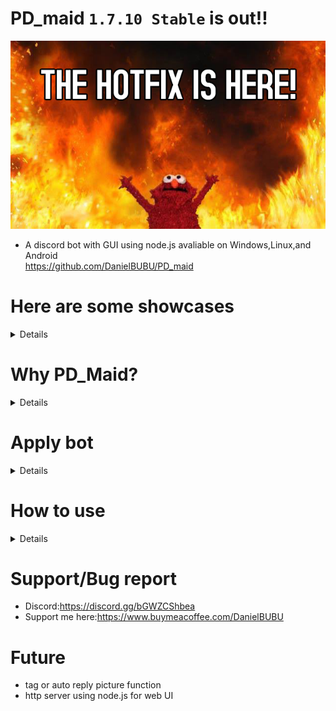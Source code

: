 # PD_maid `1.7.10 Stable` is out!!
![Banner](./readme_assets/banner.png)


- A discord bot with GUI using node.js avaliable on Windows,Linux,and Android</br>
https://github.com/DanielBUBU/PD_maid


# Here are some showcases
<details>

- Main GUI</br>
![Main UI](./readme_assets/main_UI.png)
- Auto update</br>
![Auto update](./readme_assets/auto-git-update.png)
- The GUI when too much songs in the YT playlist</br>
![YTPL too much](./readme_assets/ytpl_toomuch.png)
- How console logs looks like when loading</br>
![logs](./readme_assets/console_logs.png)
</details>

# Why PD_Maid?
<details>

- GUI
- Free and easy to build
- Open sauce and readable codes
- Appendable commends
- Self update launcher from github(Not in release version)
- RPC functions
- Support mutiple platforms(Windows/Linux/Android)
- Support Youtube,GD,and local file
- Safety access local files and cache list for other users
- Cross server support,bring your music to another server using join and leave buttons
- 3 loop modes
- Information for different links
</details>

# Apply bot
<details>

- create a bot application [here](https://discord.com/developers/applications)
or simply follow the instruction [here](https://discordjs.guide/preparations/adding-your-bot-to-servers.html#bot-invite-links)</br>

    - Remember to change permission integer(use `8` or `4398046511095` is recommaded) of the invite link and turn on the intents</br>
![biscuit](./readme_assets/Intents.png)</br>
![biscuit](./readme_assets/Permission.png)</br>
</details>

# How to use

<details>

## How to use-Protable Release(Easy)
<details>

- Step-by-step video tutorial:
    - [Windows](https://www.youtube.com/watch?v=tYBX-v1j-Lc)
1. Download rar and unzip
    - (for Linux only)there's a CLI script called `sh downloadLatest.sh` to download release binary
2. Paste validated config file `config.json` in the folder
3. Click `pd_maid.exe` or run using CLI
</details>

## How to use-Sauce Code(Hard)
<details>

- Step-by-step video tutorial:
    - [Windows](https://www.youtube.com/watch?v=BbDmGMcapAY)
    - [Linux/Android(Termux)](https://www.youtube.com/watch?v=HjIwQkS4CWM)
- [Installation Guide for Git](https://youtu.be/eGNcXpXxh9U)

1. install programs in the system
    - [ffmpeg](https://www.wikihow.com/Install-FFmpeg-on-Windows)</br>
  `pkg install ffmpeg`for Linux/Termux
    - [Python 3.x](https://www.python.org/downloads/)</br>
  `pkg install python`for Linux/Termux
    - [git](https://git-scm.com/download/win)</br>
  `pkg install git`for Linux/Termux
    - [Node.js LTS](https://nodejs.org/en/)</br>
  `pkg install nodejs-lts`for Linux/Termux</br>
  on your system and add then into the system path if they don't add automatically(windows)
2. create/edit config.json in root</br>
Format example can be found in `config.example.json`</br>
`config.minExample.json` only require bot token string</br>
    - (Optional)YT_COOKIE can be found in any YT video with developer mode on</br>
F12->Network->Search`cookie`->find latest one with 3 `set-cookie` below-></br>
double click, copy and paste all stuff like `"YT_COOKIE":"HSID=xxx;SSID=xxx...__Secure-XXXXXXX=xxxx..."`</br>
![biscuit](./readme_assets/biscuit.png)
    - (Optional)config below will create a child process for two guilds,no second child because the array is empty, and the parent will create another child to handle the rest of joined guilds</br>
    ````
    "guildId": [
        ["421290789868666881","994034761020493888"],
        []
    ]
    ````
3. install lost packages using `npm i` in cmd</br>
![npm](./readme_assets/npm.png)
4. Click PD_Maid_link_start.bat (or just run using `node .` in cmd),PD_Maid_link_start_admin.bat will ask for admin permission</br>
5. Once it's ready, it will output a console log</br>
    - YTDLP ECCESS error might appear in Linux/Termux,`chmod a+x yt-dlp`should solve the problem</br>
6. You can modify or add events or commands easily now by using the format I used

</details>
</details>

# Support/Bug report
- Discord:https://discord.gg/bGWZCShbea
- Support me here:https://www.buymeacoffee.com/DanielBUBU
# Future

- tag or auto reply picture function
- http server using node.js for web UI
